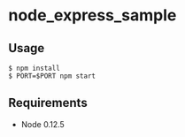 # node\_express\_sample

## Usage

```
$ npm install
$ PORT=$PORT npm start
```

## Requirements

- Node 0.12.5
